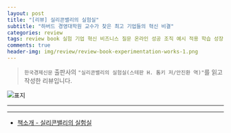```yaml
---  
layout: post  
title: "[리뷰] 실리콘밸리의 실험실"  
subtitle: "하버드 경영대학원 교수가 찾은 최고 기업들의 혁신 비결"  
categories: review  
tags: review book 실험 기업 혁신 비즈니스 질문 온라인 성공 조직 예시 적용 학습 성장     
comments: true  
header-img: img/review/review-book-experimentation-works-1.png
---  
```

  
> `한국경제신문` 출판사의 `"실리콘밸리의 실험실(스테판 H. 톰키 저/안진환 역)"`를 읽고 작성한 리뷰입니다.  

![표지](https://theorydb.github.io/assets/img/review/review-book-experimentation-works-1.png)  

---

> 


---

* [책소개 - 실리콘밸리의 실험실](http://www.yes24.com/Product/Goods/117080982)
